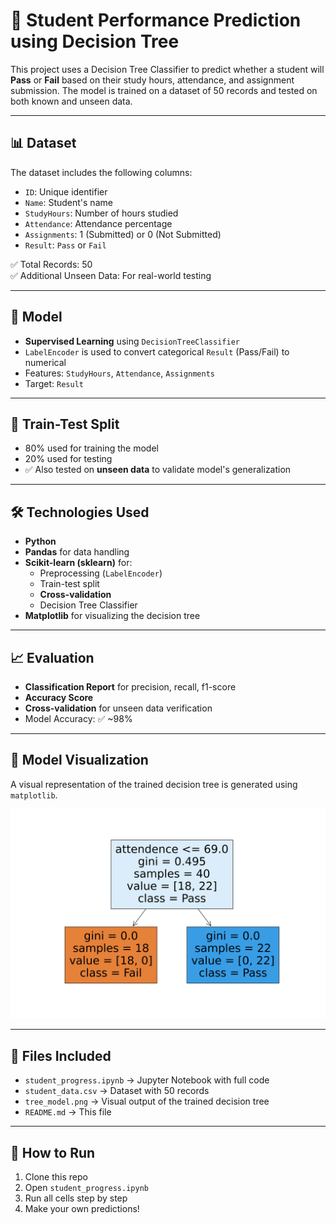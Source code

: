 # 🎯 Student Performance Prediction using Decision Tree

This project uses a Decision Tree Classifier to predict whether a student will **Pass** or **Fail** based on their study hours, attendance, and assignment submission. The model is trained on a dataset of 50 records and tested on both known and unseen data.

---

## 📊 Dataset

The dataset includes the following columns:

- `ID`: Unique identifier
- `Name`: Student's name
- `StudyHours`: Number of hours studied
- `Attendance`: Attendance percentage
- `Assignments`: 1 (Submitted) or 0 (Not Submitted)
- `Result`: `Pass` or `Fail`

✅ Total Records: 50  
✅ Additional Unseen Data: For real-world testing

---

## 🧠 Model

- **Supervised Learning** using `DecisionTreeClassifier`
- `LabelEncoder` is used to convert categorical `Result` (Pass/Fail) to numerical
- Features: `StudyHours`, `Attendance`, `Assignments`
- Target: `Result`

---

## 🔁 Train-Test Split

- 80% used for training the model  
- 20% used for testing  
- ✅ Also tested on **unseen data** to validate model's generalization

---

## 🛠 Technologies Used

- **Python**
- **Pandas** for data handling  
- **Scikit-learn (sklearn)** for:
  - Preprocessing (`LabelEncoder`)
  - Train-test split
  - **Cross-validation**
  - Decision Tree Classifier  
- **Matplotlib** for visualizing the decision tree  

---

## 📈 Evaluation

- **Classification Report** for precision, recall, f1-score
- **Accuracy Score**
- **Cross-validation** for unseen data verification  
- Model Accuracy: ✅ ~98%

---

## 🌳 Model Visualization

A visual representation of the trained decision tree is generated using `matplotlib`.

![Decision Tree](decision_tree_model.png)

---

## 📂 Files Included

- `student_progress.ipynb` → Jupyter Notebook with full code  
- `student_data.csv` → Dataset with 50 records  
- `tree_model.png` → Visual output of the trained decision tree  
- `README.md` → This file  

---

## 🚀 How to Run

1. Clone this repo  
2. Open `student_progress.ipynb`  
3. Run all cells step by step  
4. Make your own predictions!


